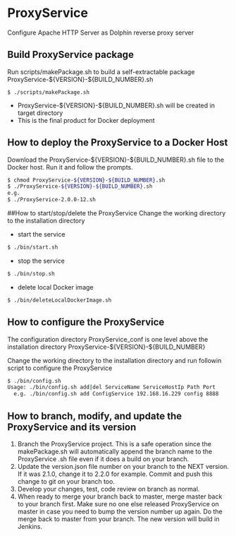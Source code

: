 # ProxyService
Configure Apache HTTP Server as Dolphin reverse proxy server
## Build ProxyService package 

Run scripts/makePackage.sh to build a self-extractable package ProxyService-\${VERSION}-\${BUILD_NUMBER}.sh

```
$ ./scripts/makePackage.sh
```
* ProxyService-\${VERSION}-${BUILD_NUMBER}.sh will be created in target directory
* This is the final product for Docker deployment
## How to deploy the ProxyService to a Docker Host

Download the ProxyService-\${VERSION}-${BUILD_NUMBER}.sh file to the Docker host. Run it and follow the prompts.
```sh
$ chmod ProxyService-${VERSION}-${BUILD_NUMBER}.sh
$ ./ProxyService-${VERSION}-${BUILD_NUMBER}.sh
e.g.
$ ./ProxyService-2.0.0-12.sh
```
##How to start/stop/delete the ProxyService
Change the working directory to the installation directory
* start the service
```sh
$ ./bin/start.sh
```
* stop the service
```sh
$ ./bin/stop.sh
```
* delete local Docker image
```sh
$ ./bin/deleteLocalDockerImage.sh
```
## How to configure the ProxyService
The configuration directory ProxyService_conf is one level above the installation directory ProxyService-\${VERSION}-\${BUILD_NUMBER}

Change the working directory to the installation directory and run followin script to configure the ProxyService
```sh
$ ./bin/config.sh
Usage: ./bin/config.sh add|del ServiceName ServiceHostIp Path Port
  e.g. ./bin/config.sh add ConfigService 192.168.16.229 config 8888
```
## How to branch, modify, and update the ProxyService and its version
1) Branch the ProxyService project. This is a safe operation since the makePackage.sh will automatically append the branch name to the ProxyService .sh file even if it does a build on your branch. 
2) Update the version.json file number on your branch to the NEXT version. If it was 2.1.0, change it to 2.2.0 for example. Commit and push this change to git on your branch too.
3) Develop your changes, test, code review on branch as normal.
4) When ready to merge your branch back to master, merge master back to your branch first. Make sure no one else released ProxyService on master in case you need to bump the version number up again. Do the merge back to master from your branch. The new version will build in Jenkins.
